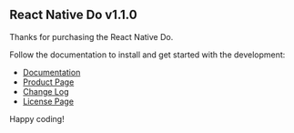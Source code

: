 ## React Native Do v1.1.0

Thanks for purchasing the React Native Do.

Follow the documentation to install and get started with the development:

-   [Documentation](https://wcandillon.github.io/react-native-do-documentation/)
-   [Product Page](https://market.nativebase.io/view/react-native-do)
-	[Change Log](https://wcandillon.github.io/react-native-do-documentation/Changelog.html)
-	[License Page](https://market.nativebase.io/licenses)

Happy coding!